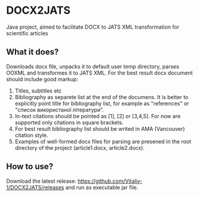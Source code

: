 # DOCX2JATS
Java project, aimed to facilitate DOCX to JATS XML transformation for scientific articles

## What it does?
Downloads docx file, unpacks it to default user temp directory, parses OOXML and transformes it to JATS XML. For the best result docx document should include good markup: 
1. Titles, subtitles etc  
2. Bibliography as separete list at the end of the documens. It is better to explicitly point title for bibliography list, for example as "references" or "список використаної літератури".
3. In-text citations should be pointed as [1], [2] or [3,4,5]. For now are supported only citations in square brackets.
4. For best result bibliography list should be writed in AMA (Vancouver) citation style.
5. Examples of well-formed docx files for parsing are presened in the root directory of the project (article1.docx, article2.docx).

## How to use?
Download the latest release: https://github.com/Vitaliy-1/DOCX2JATS/releases and
run as executable jar file.

